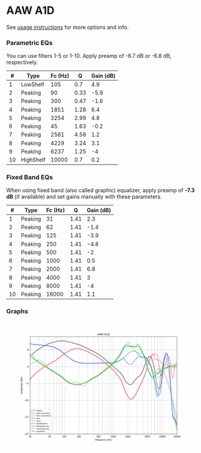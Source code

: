 # AAW A1D
See [usage instructions](https://github.com/jaakkopasanen/AutoEq#usage) for more options and info.

### Parametric EQs
You can use filters 1-5 or 1-10. Apply preamp of -6.7 dB or -6.8 dB, respectively.

|   # | Type      |   Fc (Hz) |    Q |   Gain (dB) |
|-----|-----------|-----------|------|-------------|
|   1 | LowShelf  |       105 | 0.7  |         4.9 |
|   2 | Peaking   |        90 | 0.33 |        -5.9 |
|   3 | Peaking   |       300 | 0.47 |        -1.6 |
|   4 | Peaking   |      1851 | 1.28 |         6.4 |
|   5 | Peaking   |      3254 | 2.99 |         4.8 |
|   6 | Peaking   |        45 | 1.63 |        -0.2 |
|   7 | Peaking   |      2561 | 4.58 |         1.2 |
|   8 | Peaking   |      4229 | 3.24 |         3.1 |
|   9 | Peaking   |      6237 | 1.25 |        -4   |
|  10 | HighShelf |     10000 | 0.7  |         0.2 |

### Fixed Band EQs
When using fixed band (also called graphic) equalizer, apply preamp of **-7.3 dB** (if available) and set gains manually with these parameters.

|   # | Type    |   Fc (Hz) |    Q |   Gain (dB) |
|-----|---------|-----------|------|-------------|
|   1 | Peaking |        31 | 1.41 |         2.3 |
|   2 | Peaking |        62 | 1.41 |        -1.4 |
|   3 | Peaking |       125 | 1.41 |        -3.9 |
|   4 | Peaking |       250 | 1.41 |        -4.8 |
|   5 | Peaking |       500 | 1.41 |        -2   |
|   6 | Peaking |      1000 | 1.41 |         0.5 |
|   7 | Peaking |      2000 | 1.41 |         6.8 |
|   8 | Peaking |      4000 | 1.41 |         3   |
|   9 | Peaking |      8000 | 1.41 |        -4   |
|  10 | Peaking |     16000 | 1.41 |         1.1 |

### Graphs
![](./AAW%20A1D.png)
